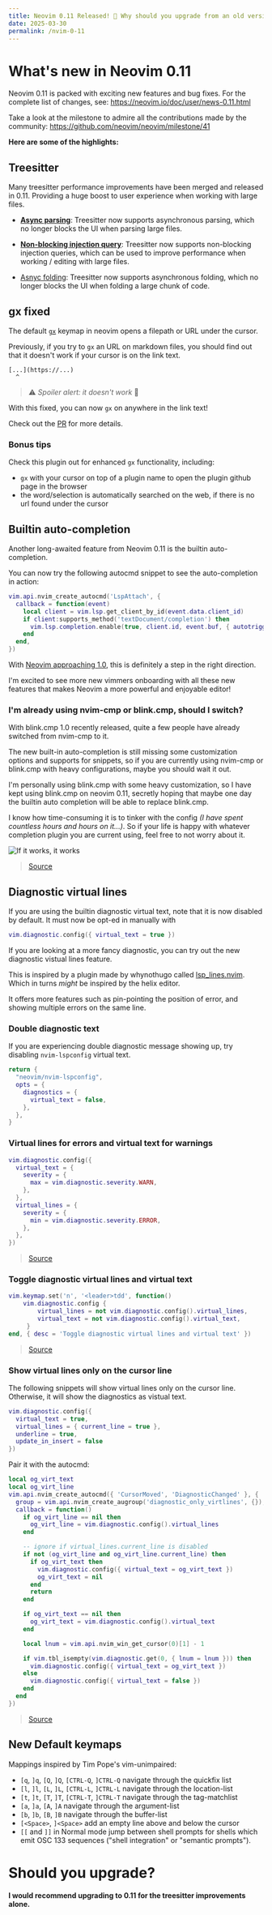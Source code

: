 ```yaml
---
title: Neovim 0.11 Released! 🎉 Why should you upgrade from an old version?
date: 2025-03-30
permalink: /nvim-0-11
---
```


# What's new in Neovim 0.11

Neovim 0.11 is packed with exciting new features and bug fixes. For the complete list of changes, see:
<https://neovim.io/doc/user/news-0.11.html>

Take a look at the milestone to admire all the contributions made by the community:
<https://github.com/neovim/neovim/milestone/41>

**Here are some of the highlights:**

## Treesitter

Many treesitter performance improvements have been merged and released in 0.11. Providing a huge boost to user experience when working with large files.

- [**Async parsing**](https://github.com/neovim/neovim/pull/31631): Treesitter now supports asynchronous parsing, which no longer blocks the UI when parsing large files.
- [**Non-blocking injection query**](https://github.com/neovim/neovim/pull/32000): Treesitter now supports non-blocking injection queries, which can be used to improve performance when working / editing with large files.

- [Asnyc folding](https://github.com/neovim/neovim/pull/31827): Treesitter now supports asynchronous folding, which no longer blocks the UI when folding a large chunk of code.

## gx fixed

The default [`gx`](https://neovim.io/doc/user/various.html#gx) keymap in neovim opens a filepath or URL under the cursor.

Previously, if you try to `gx` an URL on markdown files, you should find out that it doesn't work if your cursor is on the link text.

```
[...](https://...)
  ^
```

> ⚠️ *Spoiler alert: it doesn't work* 🫠

With this fixed, you can now `gx` on anywhere in the link text!

Check out the [PR](https://github.com/neovim/neovim/pull/28630) for more details.

### Bonus tips

Check this plugin out for enhanced `gx` functionality, including:

- `gx` with your cursor on top of a plugin name to open the plugin github page in the browser
- the word/selection is automatically searched on the web, if there is no url found under the cursor

<div class="github-card" data-github="chrishrb/gx.nvim" data-width="400" data-height="" data-theme="default"></div>

## Builtin auto-completion

Another long-awaited feature from Neovim 0.11 is the builtin auto-completion.

You can now try the following autocmd snippet to see the auto-completion in action:

``` lua
vim.api.nvim_create_autocmd('LspAttach', {
  callback = function(event)
    local client = vim.lsp.get_client_by_id(event.data.client_id)
    if client:supports_method('textDocument/completion') then
      vim.lsp.completion.enable(true, client.id, event.buf, { autotrigger = true })
    end
  end,
})
```

With [Neovim approaching 1.0](https://github.com/neovim/neovim/issues/20451), this is definitely a step in the right direction.

I'm excited to see more new vimmers onboarding with all these new features that makes Neovim a more powerful and enjoyable editor!

### I'm already using nvim-cmp or blink.cmp, should I switch?

<div class="github-card" data-github="hrsh7th/nvim-cmp" data-width="400" data-height="" data-theme="default"></div>

<div class="github-card" data-github="Saghen/blink.cmp" data-width="400" data-height="" data-theme="default"></div>

With blink.cmp 1.0 recently released, quite a few people have already switched from nvim-cmp to it.

The new built-in auto-completion is still missing some customization options and supports for snippets, so if you are currently using nvim-cmp or blink.cmp with heavy configurations, maybe you should wait it out.

I'm personally using blink.cmp with some heavy customization, so I have kept using blink.cmp on neovim 0.11, secretly hoping that maybe one day the builtin auto completion will be able to replace blink.cmp.

I know how time-consuming it is to tinker with the config *(I have spent countless hours and hours on it...)*. So if your life is happy with whatever completion plugin you are current using, feel free to not worry about it.

![If it works, it works](https://btj93.github.io/nvim-0-11/if_it_works_it_works.png)
> [Source](https://www.reddit.com/r/ProgrammerHumor/comments/w6ysl9/if_it_works_it_works/)

## Diagnostic virtual lines

If you are using the builtin diagnostic virtual text, note that it is now disabled by default. It must now be opt-ed in manually with

``` lua
vim.diagnostic.config({ virtual_text = true })
```

If you are looking at a more fancy diagnostic, you can try out the new diagnostic vistual lines feature.

This is inspired by a plugin made by whynothugo called [lsp_lines.nvim](https://sr.ht/~whynothugo/lsp_lines.nvim/). Which in turns *might* be inspired by the helix editor.

It offers more features such as pin-pointing the position of error, and showing multiple errors on the same line.

### Double diagnostic text

If you are experiencing double diagnostic message showing up, try disabling `nvim-lspconfig` virtual text.

``` lua
return {
  "neovim/nvim-lspconfig",
  opts = {
    diagnostics = {
      virtual_text = false,
    },
  },
}
```

### Virtual lines for errors and virtual text for warnings

``` lua
vim.diagnostic.config({
  virtual_text = {
    severity = {
      max = vim.diagnostic.severity.WARN,
    },
  },
  virtual_lines = {
    severity = {
      min = vim.diagnostic.severity.ERROR,
    },
  },
})
```

> [Source](https://www.reddit.com/r/neovim/comments/1jo9oe9/i_set_up_my_config_to_use_virtual_lines_for)

### Toggle diagnostic virtual lines and virtual text

``` lua
vim.keymap.set('n', '<leader>tdd', function()
    vim.diagnostic.config {
        virtual_lines = not vim.diagnostic.config().virtual_lines,
        virtual_text = not vim.diagnostic.config().virtual_text,
     }
end, { desc = 'Toggle diagnostic virtual lines and virtual text' })
```

> [Source](https://www.reddit.com/r/neovim/comments/1jo9oe9/comment/mkti11p/?utm_source=share&utm_medium=web3x&utm_name=web3xcss&utm_term=1&utm_content=share_button)

### Show virtual lines only on the cursor line

The following snippets will show virtual lines only on the cursor line. Otherwise, it will show the diagnostics as vistual text.

``` lua
vim.diagnostic.config({
  virtual_text = true,
  virtual_lines = { current_line = true },
  underline = true,
  update_in_insert = false
})
```

Pair it with the autocmd:

``` lua
local og_virt_text
local og_virt_line
vim.api.nvim_create_autocmd({ 'CursorMoved', 'DiagnosticChanged' }, {
  group = vim.api.nvim_create_augroup('diagnostic_only_virtlines', {}),
  callback = function()
    if og_virt_line == nil then
      og_virt_line = vim.diagnostic.config().virtual_lines
    end

    -- ignore if virtual_lines.current_line is disabled
    if not (og_virt_line and og_virt_line.current_line) then
      if og_virt_text then
        vim.diagnostic.config({ virtual_text = og_virt_text })
        og_virt_text = nil
      end
      return
    end

    if og_virt_text == nil then
      og_virt_text = vim.diagnostic.config().virtual_text
    end

    local lnum = vim.api.nvim_win_get_cursor(0)[1] - 1

    if vim.tbl_isempty(vim.diagnostic.get(0, { lnum = lnum })) then
      vim.diagnostic.config({ virtual_text = og_virt_text })
    else
      vim.diagnostic.config({ virtual_text = false })
    end
  end
})
```

> [Source](https://www.reddit.com/r/neovim/comments/1jpbc7s/disable_virtual_text_if_there_is_diagnostic_in/)

## New Default keymaps

Mappings inspired by Tim Pope's vim-unimpaired:

- `[q`, `]q`, `[Q`, `]Q`, `[CTRL-Q`, `]CTRL-Q` navigate through the quickfix list
- `[l`, `]l`, `[L`, `]L`, `[CTRL-L`, `]CTRL-L` navigate through the location-list
- `[t`, `]t`, `[T`, `]T`, `[CTRL-T`, `]CTRL-T` navigate through the tag-matchlist
- `[a`, `]a`, `[A`, `]A` navigate through the argument-list
- `[b`, `]b`, `[B`, `]B` navigate through the buffer-list
- `[<Space>`, `]<Space>` add an empty line above and below the cursor
- `[[` and `]]` in Normal mode jump between shell prompts for shells which emit OSC 133 sequences ("shell integration" or "semantic prompts").

# Should you upgrade?

**I would recommend upgrading to 0.11 for the treesitter improvements alone.**
